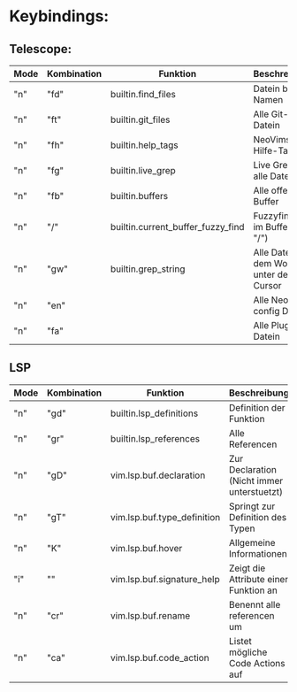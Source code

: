 # Keybindings:

## Telescope:

| Mode | Kombination | Funktion                          | Beschreibung                              |
| ---- | ----------- | --------------------------------- | ----------------------------------------- |
| "n"  | "<space>fd" | builtin.find_files                | Datein bei Namen                          |
| "n"  | "<space>ft" | builtin.git_files                 | Alle Git-Datein                           |
| "n"  | "<space>fh" | builtin.help_tags                 | NeoVims Hilfe-Tags                        |
| "n"  | "<space>fg" | builtin.live_grep                 | Live Grep in alle Datein                  |
| "n"  | "<space>fb" | builtin.buffers                   | Alle offenen Buffer                       |
| "n"  | "<space>/"  | builtin.current_buffer_fuzzy_find | Fuzzyfinding im Buffer (wie "/")          |
| "n"  | "<space>gw" | builtin.grep_string               | Alle Datein mit dem Wort unter dem Cursor |
| "n"  | "<space>en" |                                   | Alle NeoVim config Datein                 |
| "n"  | "<space>fa" |                                   | Alle Plugin-Datein                        |

## LSP

| Mode | Kombination | Funktion                    | Beschreibung                               |
| ---- | ----------- | --------------------------- | ------------------------------------------ |
| "n"  | "gd"        | builtin.lsp_definitions     | Definition der Funktion                    |
| "n"  | "gr"        | builtin.lsp_references      | Alle Referencen                            |
| "n"  | "gD"        | vim.lsp.buf.declaration     | Zur Declaration (Nicht immer unterstuetzt) |
| "n"  | "gT"        | vim.lsp.buf.type_definition | Springt zur Definition des Typen           |
| "n"  | "K"         | vim.lsp.buf.hover           | Allgemeine Informationen                   |
| "i"  | "<c-h>"     | vim.lsp.buf.signature_help  | Zeigt die Attribute einer Funktion an      |
| "n"  | "<space>cr" | vim.lsp.buf.rename          | Benennt alle referencen um                 |
| "n"  | "<space>ca" | vim.lsp.buf.code_action     | Listet mögliche Code Actions auf           |
